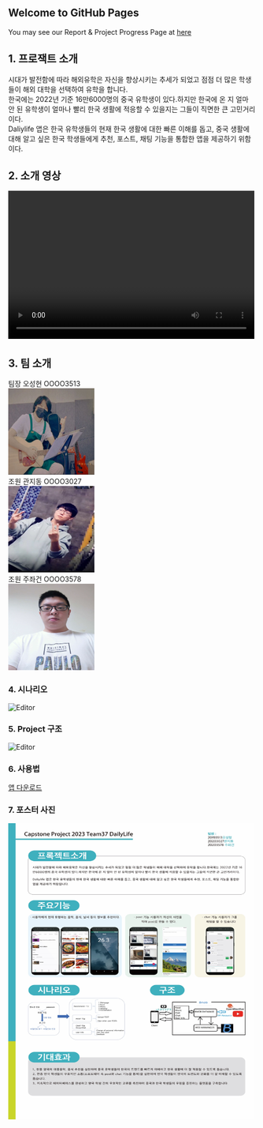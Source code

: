 ## Welcome to GitHub Pages

You may see our Report & Project Progress Page at [here](https://seonghyeon555.github.io)


## 1. 프로잭트 소개
시대가 발전함에 따라 해외유학은 자신을 향상시키는 추세가 되었고 점점 더 많은 학생들이 해외 대학을 선택하여 유학을 합니다.  
한국에는 2022년 기준 16만6000명의 중국 유학생이 있다.하지만 한국에 온 지 얼마 안 된 유학생이 얼마나 빨리 한국 생활에 적응할 수 있을지는 그들이 직면한 큰 고민거리이다.  
Daliylife 앱은 한국 유학생들의 현재 한국 생활에 대한 빠른 이해를 돕고, 중국 생활에 대해 알고 싶은 한국 학생들에게 추천, 포스트, 채팅 기능을 통합한 앱을 제공하기 위함이다.  


## 2. 소개 영상

<video src="./video/video.mp4" controls="controls" width="500" height="300"></video>


## 3. 팀 소개

팀장 오성현 OOOO3513  
<img src="./img/oh.png" alt="Editor" width="175" height="175">  
조원 관지동 OOOO3027  
<img src="./img/kw.png" alt="Editor" width="175" height="175">  
조원 주좌건 OOOO3578  
<img src="./img/zhu.png" alt="Editor" width="175" height="175"> 


### 4. 시나리오
<img src="https://github.com/kookmin-sw/capstone-2023-37/assets/65642685/3dbef67a-ae51-4e22-a5d8-7a3c944531e2" alt="Editor" width="700">


### 5. Project 구조
<img src="https://github.com/kookmin-sw/capstone-2023-37/assets/65642685/5990745f-b27b-4983-a6dd-7cf0707079a6" alt="Editor" width="700">


### 6. 사용법
<a href="./release/dailylife.apk">앱 다운로드</a>


### 7. 포스터 사진
<img src="./img/post.jpg" alt="Editor" width="500" height="600">
